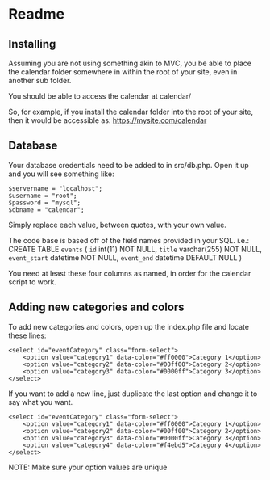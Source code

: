 # Readme

## Installing
Assuming you are not using something akin to MVC, you be able to place the calendar folder 
somewhere in within the root of your site, even in another sub folder.

You should be able to access the calendar at
calendar/

So, for example, if you install the calendar folder into the root of your site,
then it would be accessible as: https://mysite.com/calendar

## Database
Your database credentials need to be added to in src/db.php.
Open it up and you will see something like:

``` 
$servername = "localhost";
$username = "root";
$password = "mysql";
$dbname = "calendar";
```
Simply replace each value, between quotes, with your own value.


The code base is based off of the field names provided in your SQL.
i.e.:
CREATE TABLE `events` (
`id` int(11) NOT NULL,
`title` varchar(255) NOT NULL,
`event_start` datetime NOT NULL,
`event_end` datetime DEFAULT NULL
)

You need at least these four columns as named, in order for the calendar script to work.

## Adding new categories and colors
To add new categories and colors, open up the index.php file 
and locate these lines:

``` 
<select id="eventCategory" class="form-select">
    <option value="category1" data-color="#ff0000">Category 1</option>
    <option value="category2" data-color="#00ff00">Category 2</option>
    <option value="category3" data-color="#0000ff">Category 3</option>
</select>
```

If you want to add a new line, just duplicate the last option
and change it to say what you want.

``` 
<select id="eventCategory" class="form-select">
    <option value="category1" data-color="#ff0000">Category 1</option>
    <option value="category2" data-color="#00ff00">Category 2</option>
    <option value="category3" data-color="#0000ff">Category 3</option>
    <option value="category4" data-color="#f4ebd5">Category 4</option>
</select>
```

NOTE: Make sure your option values are unique
